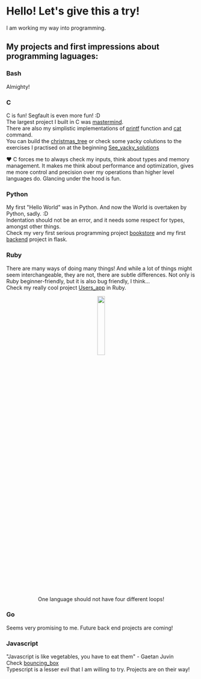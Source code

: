 #  Hello! Let's give this a try!
I am working my way into programming.  

## My projects and first impressions about programming laguages:  

### Bash   
Almighty!

### C
C is fun! Segfault is even more fun! :D  
The largest project I built in C was [mastermind](https://github.com/Massinja/mastermind).  
There are also my simplistic implementations of [printf](https://github.com/Massinja/printf) function and [cat](https://github.com/Massinja/my_cat) command.  
You can build the [christmas_tree](https://github.com/Massinja/christmas_tree) or check some yacky colutions to the exercises I practised on at the beginning [See_yacky_solutions](https://github.com/Massinja/c_practice_exercises)

❤️ C forces me to always check my inputs, think about types and memory management.
It makes me think about performance and optimization, gives me more control and precision over my operations than higher level languages do. Glancing under the hood is fun.

### Python    
My first "Hello World" was in Python. And now the World is overtaken by Python, sadly. :D  
Indentation should not be an error, and it needs some respect for types, amongst other things.  
Check my very first serious programming project [bookstore](https://github.com/Massinja/bookstore) and my first [backend](https://github.com/Massinja/first_backend_flask) project in flask.

### Ruby
There are many ways of doing many things! And while a lot of things might seem interchangeable, they are not, there are subtle differences. 
Not only is Ruby beginner-friendly, but it is also bug friendly, I think...  
Check my really cool project [Users_app](https://github.com/Massinja/users_app) in Ruby.
<div align="center">
    <img width="20%" src="https://user-images.githubusercontent.com/84927906/227746913-885fdabb-0df6-4dba-b2eb-c3bb4dedaa15.jpg">
</div>
<div>
  <p align="center">One language should not have four different loops!<p>
</div>

### Go
Seems very promising to me. Future back end projects are coming!

### Javascript  
"Javascript is like vegetables, you have to eat them" - Gaetan Juvin  
Check [bouncing_box](https://github.com/Massinja/bouncing_box)  
Typescript is a lesser evil that I am willing to try. Projects are on their way!
